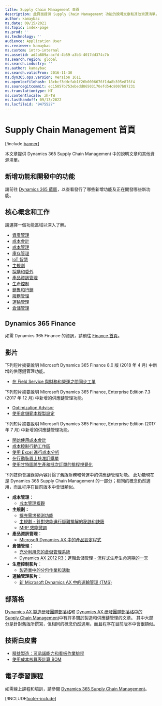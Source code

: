 ```yaml
---
title: Supply Chain Management 首頁
description: 此頁面提供 Supply Chain Management 功能的說明文章和其他資源清單。
author: kamaybac
ms.date: 09/15/2021
ms.topic: index-page
ms.prod: ''
ms.technology: ''
audience: Application User
ms.reviewer: kamaybac
ms.custom: intro-internal
ms.assetid: ad2a889a-acfd-4b59-a3b3-4017dd374c7b
ms.search.region: global
ms.search.industry: ''
ms.author: kamaybac
ms.search.validFrom: 2016-11-30
ms.dyn365.ops.version: Version 1611
ms.openlocfilehash: 18cbcf3ddcfab1f26b0006676f1da8b395e876f4
ms.sourcegitcommit: ec15857b753ebedd86503170efd54c8007b87231
ms.translationtype: HT
ms.contentlocale: zh-TW
ms.lasthandoff: 09/13/2022
ms.locfileid: "9475527"
---
```

# <a name="supply-chain-management-home-page"></a>Supply Chain Management 首頁

[!include [banner](includes/banner.md)]

本文章提供 Dynamics 365 Supply Chain Management 中的說明文章和其他資源清單。

## <a name="whats-new-and-in-development"></a>新增功能和開發中的功能

請前往 [Dynamics 365 藍圖](https://roadmap.dynamics.com/)，以查看發行了哪些新增功能及正在開發哪些新功能。

## <a name="core-concepts-and-tasks"></a>核心概念和工作

請選擇一個功能區域以深入了解。

- [資產管理](asset-management/index.md)
- [成本會計](../finance/cost-accounting/cost-accounting-home-page.md)
- [成本管理](cost-management/cost-management-home-page.md)  
- [庫存管理](inventory/inventory-home-page.md)
- [IoT 智慧](iot/iot-intelligence-home-page.md)
- [主規劃](master-planning/master-planning-home-page.md)
- [採購和委外](procurement/procurement-sourcing-overview.md)
- [產品資訊管理](pim/product-information.md)
- [生產控制](production-control/production-process-overview.md)
- [銷售和行銷](sales-marketing/overview-sales-marketing.md)
- [服務管理](service-management/service-management-home-page.md)
- [運輸管理](transportation/transportation-management-overview.md)
- [倉儲管理](warehousing/warehouse-configuration.md)

## <a name="dynamics-365-finance"></a>Dynamics 365 Finance

如需 Dynamics 365 Finance 的資訊，請前往 [Finance 首頁](../finance/index.md)。

## <a name="videos"></a>影片

下列短片摘要說明 Microsoft Dynamics 365 Finance 8.0 版 (2018 年 4 月) 中新增的供應鏈管理功能。

- [在 Field Service 與財務和營運之間同步工單](https://youtu.be/hAB4TDVMjxU)

下列短片摘要說明 Microsoft Dynamics 365 Finance, Enterprise Edition 7.3 (2017 年 12 月) 中新增的供應鏈管理功能。

- [Optimization Advisor](https://www.youtube.com/watch?v=MRsAzgFCUSQ&t=4s)
- [使用倉儲範本複製設定](https://www.youtube.com/watch?v=K2WIfFlqJYs&feature=youtu.be)

下列短片摘要說明 Microsoft Dynamics 365 Finance, Enterprise Edition (2017 年 7 月) 中新增的供應鏈管理功能。

- [開始使用成本會計](https://youtu.be/1pUDtJQZ8FU)
- [成本控制行動工作區](https://youtu.be/imsuTg8rUVk)
- [使用 Excel 進行成本分析](https://youtu.be/-HKHYdClvx8)
- [在行動裝置上核准訂購單](https://youtu.be/gZ-gOlJe7H8)
- [使用甘特圖將生產和批次訂單的排程視覺化](https://youtu.be/BtbuShkGj4I)

下列技術會議錄製內容討論了舊版財務和營運中的供應鏈管理功能。 此功能現在是 Dynamics 365 Supply Chain Management 的一部分；相同的概念仍然適用，而且程序在目前版本中會很類似。

- **成本管理：**
  - [成本管理概觀](https://www.youtube.com/watch?v=vXzlC-mOBcg&feature=youtu.be)
- **主規劃：**
  - [擴充需求預測功能](https://www.youtube.com/watch?v=4OIKIXLiNjI&feature=youtu.be)
  - [主規劃 - 針對效能進行疑難排解的秘訣和訣竅](https://youtu.be/7v8BPmEs9Dg)
  - [MRP 效能微調](https://youtu.be/RLXybx20B5o)
- **產品資訊管理：**
  - [Microsoft Dynamics AX 中的產品設定程式](https://youtu.be/zotrj3SbCl4)
- **倉儲管理：**
  - [充分利用您的倉儲管理系統](https://www.youtube.com/watch?v=--_didmZKHo&t=10s)
  - [Dynamics AX 2012 R3：進階倉儲管理 - 流程式生產生命週期的一天](https://www.youtube.com/embed/QUxXUrN-7n4)
- **生產控制影片：**
  - [製造業中的分包作業和活動](https://youtu.be/y1jrd3A_k70)
- **運輸管理影片：**
  - [新 Microsoft Dynamics AX 中的運輸管理 (TMS)](https://youtu.be/jgmTgJIgEFQ)

## <a name="blogs"></a>部落格

[Dynamics AX 製造研發團隊部落格](/archive/blogs/axmfg/)和 [Dynamics AX 研發團隊部落格中的 Supply Chain Management](https://blogs.msdn.microsoft.com/dynamicsaxscm/)中有許多關於製造和供應鏈管理的文章。 其中大部分是針對舊版所撰寫，但相同的概念仍然適用，而且程序在目前版本中會很類似。

## <a name="white-papers"></a>技術白皮書

- [精益製造：可承諾能力和看板作業排程](/dynamics/s-e/)
- [使用成本核算表計算 BOM](https://www.microsoft.com/download/details.aspx?id=101937)

## <a name="elearning-courses"></a>電子學習課程

如需線上課程和培訓，請參閱 [Dynamics 365 Supply Chain Management](/learn/browse/?products=dynamics-scm&resource_type=learning+path)。

[!INCLUDE[footer-include](../includes/footer-banner.md)]
